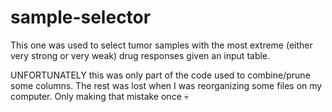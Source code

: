 # sample-selector
This one was used to select tumor samples with the most extreme (either very strong or very weak) drug responses given an input table. 

UNFORTUNATELY this was only part of the code used to combine/prune some columns. The rest was lost when I was reorganizing some files on my computer. Only making that mistake once 💀
